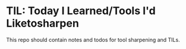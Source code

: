 # TIL: Today I Learned/Tools I'd Liketosharpen

This repo should contain notes and todos for tool sharpening and TILs.
